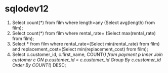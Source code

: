 # sqlodev12

1. Select count(*) from film 
where length>any 
(Select avg(length) from film);
2. Select count(*) from film
where rental_rate=
(Select max(rental_rate) from film);
3. Select * from film
where rental_rate=(Select min(rental_rate) from film) and 
replacement_cost=(Select min(replacement_cost) from film);
4. Select c.customer_id, c.first_name, COUNT(*) from payment p
Inner Join customer c ON p.customer_id = c.customer_id
Group By c.customer_id
Order By COUNT(*) DESC;
